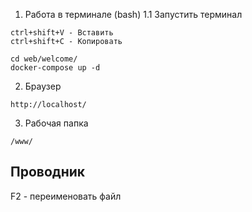 1. Работа в терминале (bash)
1.1 Запустить терминал
```
ctrl+shift+V - Вставить
ctrl+shift+C - Копировать
```
```
cd web/welcome/
docker-compose up -d
```

2. Браузер
```
http://localhost/
```

3. Рабочая папка
```
/www/
```

## Проводник
F2 - переименовать файл